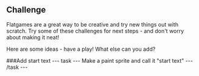## Challenge

Flatgames are a great way to be creative and try new things out with scratch. Try some of these challenges for next steps - and don't worry about making it neat!

Here are some ideas - have a play! What else can you add? 

###Add start text
--- task ---
Make a paint sprite and call it "start text"
--- /task ---
